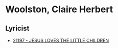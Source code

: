 # Woolston, Claire Herbert

## Lyricist

- [21197 - JESUS LOVES THE LITTLE CHILDREN](/hymns/21197.md)

